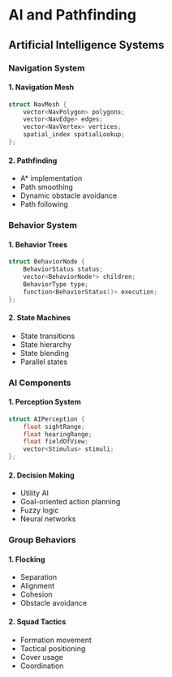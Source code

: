 # AI and Pathfinding
## Artificial Intelligence Systems

### Navigation System

#### 1. Navigation Mesh
```cpp
struct NavMesh {
    vector<NavPolygon> polygons;
    vector<NavEdge> edges;
    vector<NavVertex> vertices;
    spatial_index spatialLookup;
};
```

#### 2. Pathfinding
- A* implementation
- Path smoothing
- Dynamic obstacle avoidance
- Path following

### Behavior System

#### 1. Behavior Trees
```cpp
struct BehaviorNode {
    BehaviorStatus status;
    vector<BehaviorNode*> children;
    BehaviorType type;
    function<BehaviorStatus()> execution;
};
```

#### 2. State Machines
- State transitions
- State hierarchy
- State blending
- Parallel states

### AI Components

#### 1. Perception System
```cpp
struct AIPerception {
    float sightRange;
    float hearingRange;
    float fieldOfView;
    vector<Stimulus> stimuli;
};
```

#### 2. Decision Making
- Utility AI
- Goal-oriented action planning
- Fuzzy logic
- Neural networks

### Group Behaviors

#### 1. Flocking
- Separation
- Alignment
- Cohesion
- Obstacle avoidance

#### 2. Squad Tactics
- Formation movement
- Tactical positioning
- Cover usage
- Coordination